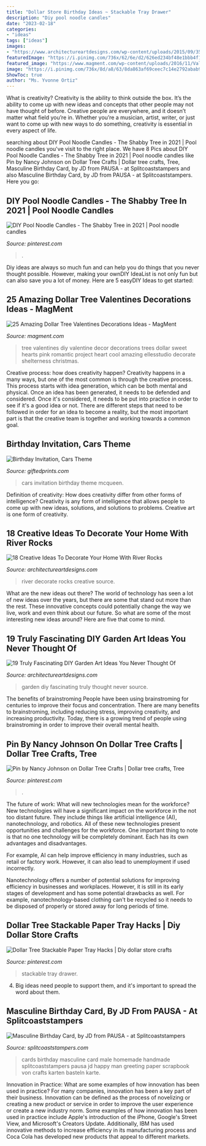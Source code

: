 ```yaml
---
title: "Dollar Store Birthday Ideas ~ Stackable Tray Drawer"
description: "Diy pool noodle candles"
date: "2023-02-18"
categories:
- "ideas"
tags: ["ideas"]
images:
- "https://www.architectureartdesigns.com/wp-content/uploads/2015/09/358.jpg"
featuredImage: "https://i.pinimg.com/736x/62/6e/d2/626ed234bf48e1bbb4f11e40f194a24b.jpg"
featured_image: "https://www.magment.com/wp-content/uploads/2016/11/Valentines-Day-Tree-1.jpg"
image: "https://i.pinimg.com/736x/8d/a8/63/8da863af69ceec7c14e2792abab95fd1.jpg"
ShowToc: true
author: "Ms. Yvonne Ortiz"
---
```



What is creativity?
Creativity is the ability to think outside the box. It’s the ability to come up with new ideas and concepts that other people may not have thought of before. Creative people are everywhere, and it doesn’t matter what field you’re in. Whether you’re a musician, artist, writer, or just want to come up with new ways to do something, creativity is essential in every aspect of life.

	

		
searching about DIY Pool Noodle Candles - The Shabby Tree in 2021 | Pool noodle candles you've visit to the right place. We have 8 Pics about DIY Pool Noodle Candles - The Shabby Tree in 2021 | Pool noodle candles like Pin by Nancy Johnson on Dollar Tree Crafts | Dollar tree crafts, Tree, Masculine Birthday Card, by JD from PAUSA - at Splitcoaststampers and also Masculine Birthday Card, by JD from PAUSA - at Splitcoaststampers. Here you go:
		
    
## DIY Pool Noodle Candles - The Shabby Tree In 2021 | Pool Noodle Candles

<img loading=lazy src="https://i.pinimg.com/736x/8d/a8/63/8da863af69ceec7c14e2792abab95fd1.jpg" onerror="this.onerror=null;this.src='https://tse4.mm.bing.net/th?id=OIP.kHpukdR39AjsoHbxjtfVxQHaJ3&amp;pid=15.1';" alt="DIY Pool Noodle Candles - The Shabby Tree in 2021 | Pool noodle candles">

_Source: pinterest.com_

>. 

	

Diy ideas are always so much fun and can help you do things that you never thought possible. However, making your ownDIY IdeaList is not only fun but can also save you a lot of money. Here are 5 easyDIY Ideas to get started: 

    
## 25 Amazing Dollar Tree Valentines Decorations Ideas - MagMent

<img loading=lazy src="https://www.magment.com/wp-content/uploads/2016/11/Valentines-Day-Tree-1.jpg" onerror="this.onerror=null;this.src='https://tse2.mm.bing.net/th?id=OIP.ZuBknbF6lHUh1Ez4pfYW4QHaLH&amp;pid=15.1';" alt="25 Amazing Dollar Tree Valentines Decorations Ideas - MagMent">

_Source: magment.com_

>tree valentines diy valentine decor decorations trees dollar sweet hearts pink romantic project heart cool amazing ellesstudio decorate shelterness christmas. 

	

Creative process: how does creativity happen?
Creativity happens in a many ways, but one of the most common is through the creative process. This process starts with idea generation, which can be both mental and physical. Once an idea has been generated, it needs to be defended and considered. Once it's considered, it needs to be put into practice in order to see if it's a good idea or not. There are different steps that need to be followed in order for an idea to become a reality, but the most important part is that the creative team is together and working towards a common goal.

    
## Birthday Invitation, Cars Theme

<img loading=lazy src="https://cdn11.bigcommerce.com/s-6b5fwasnbs/products/1679/images/1591/0664-JOSHUA-CARS-MCQUEEN-PICTU-2__68490.1550256410.386.513.jpg?c=2" onerror="this.onerror=null;this.src='https://tse3.mm.bing.net/th?id=OIP.x2BiE1iT00YsqoUk-pli1gAAAA&amp;pid=15.1';" alt="Birthday Invitation, Cars Theme">

_Source: giftedprints.com_

>cars invitation birthday theme mcqueen. 

	

Definition of creativity: How does creativity differ from other forms of intelligence?
Creativity is any form of intelligence that allows people to come up with new ideas, solutions, and solutions to problems. Creative art is one form of creativity.

    
## 18 Creative Ideas To Decorate Your Home With River Rocks

<img loading=lazy src="https://www.architectureartdesigns.com/wp-content/uploads/2015/09/1372.jpg" onerror="this.onerror=null;this.src='https://tse1.mm.bing.net/th?id=OIP.WxvEuH-ywTrCl6H9x5JahgHaLD&amp;pid=15.1';" alt="18 Creative Ideas To Decorate Your Home With River Rocks">

_Source: architectureartdesigns.com_

>river decorate rocks creative source. 

	

What are the new ideas out there?
The world of technology has seen a lot of new ideas over the years, but there are some that stand out more than the rest. These innovative concepts could potentially change the way we live, work and even think about our future. So what are some of the most interesting new ideas around? Here are five that come to mind.

    
## 19 Truly Fascinating DIY Garden Art Ideas You Never Thought Of

<img loading=lazy src="https://www.architectureartdesigns.com/wp-content/uploads/2015/09/358.jpg" onerror="this.onerror=null;this.src='https://tse4.mm.bing.net/th?id=OIP.VU-pUQknFde12jNjHdavuwHaLH&amp;pid=15.1';" alt="19 Truly Fascinating DIY Garden Art Ideas You Never Thought Of">

_Source: architectureartdesigns.com_

>garden diy fascinating truly thought never source. 

	

The benefits of brainstroming
People have been using brainstroming for centuries to improve their focus and concentration. There are many benefits to brainstroming, including reducing stress, improving creativity, and increasing productivity. Today, there is a growing trend of people using brainstroming in order to improve their overall mental health.

    
## Pin By Nancy Johnson On Dollar Tree Crafts | Dollar Tree Crafts, Tree

<img loading=lazy src="https://i.pinimg.com/736x/62/6e/d2/626ed234bf48e1bbb4f11e40f194a24b.jpg" onerror="this.onerror=null;this.src='https://tse4.mm.bing.net/th?id=OIP.XkXJow3YpfYwGnESZjijBQHaJ9&amp;pid=15.1';" alt="Pin by Nancy Johnson on Dollar Tree Crafts | Dollar tree crafts, Tree">

_Source: pinterest.com_

>. 

	

The future of work: What will new technologies mean for the workforce?
New technologies will have a significant impact on the workforce in the not too distant future. They include things like artificial intelligence (AI), nanotechnology, and robotics. All of these new technologies present opportunities and challenges for the workforce. 
One important thing to note is that no one technology will be completely dominant. Each has its own advantages and disadvantages. 

For example, AI can help improve efficiency in many industries, such as retail or factory work. However, it can also lead to unemployment if used incorrectly. 

Nanotechnology offers a number of potential solutions for improving efficiency in businesses and workplaces. However, it is still in its early stages of development and has some potential drawbacks as well. For example, nanotechnology-based clothing can't be recycled so it needs to be disposed of properly or stored away for long periods of time.

    
## Dollar Tree Stackable Paper Tray Hacks | Diy Dollar Store Crafts

<img loading=lazy src="https://i.pinimg.com/736x/bd/2b/c3/bd2bc3b0e07f4d2c615c2dee09c85989.jpg" onerror="this.onerror=null;this.src='https://tse4.mm.bing.net/th?id=OIP.hVadaCQVD-K5PeyWaok0KQHaJ3&amp;pid=15.1';" alt="Dollar Tree Stackable Paper Tray Hacks | Diy dollar store crafts">

_Source: pinterest.com_

>stackable tray drawer. 

	

4. Big ideas need people to support them, and it's important to spread the word about them.

    
## Masculine Birthday Card, By JD From PAUSA - At Splitcoaststampers

<img loading=lazy src="http://images.splitcoaststampers.com/data/gallery/500/2016/04/09/Masculine_card_by_JD_from_PAUSA.jpg" onerror="this.onerror=null;this.src='https://tse4.mm.bing.net/th?id=OIP.xspXq31Vl3CBnziSIIhQwAHaK8&amp;pid=15.1';" alt="Masculine Birthday Card, by JD from PAUSA - at Splitcoaststampers">

_Source: splitcoaststampers.com_

>cards birthday masculine card male homemade handmade splitcoaststampers pausa jd happy man greeting paper scrapbook von crafts karten basteln karte. 

	

Innovation in Practice: What are some examples of how innovation has been used in practice?
For many companies, innovation has been a key part of their business. Innovation can be defined as the process of novelizing or creating a new product or service in order to improve the user experience or create a new industry norm. 
Some examples of how innovation has been used in practice include Apple's introduction of the iPhone, Google's Street View, and Microsoft's Creators Update. Additionally, IBM has used innovative methods to increase efficiency in its manufacturing process and Coca Cola has developed new products that appeal to different markets.

